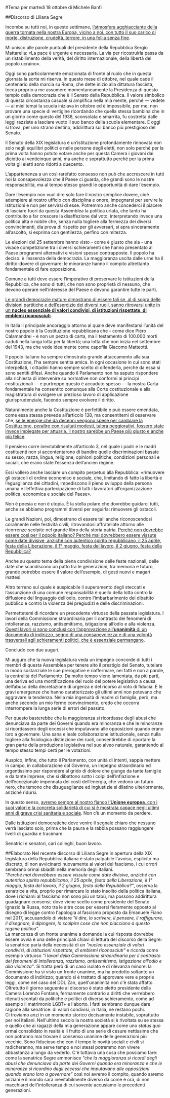#Tema per martedì 18 ottobre di Michele Banfi

##Discorso di Liliana Segre

Incombe su tutti noi, in queste settimane, <u>l’atmosfera agghiacciante della guerra tornata nella nostra Europa, vicino a noi, con tutto il suo carico di morte, distruzione, crudeltà, terrore, in una follia senza fine</u>.

Mi unisco alle parole puntuali del presidente della Repubblica Sergio Mattarella: «La pace è urgente e necessaria. La via per ricostruirla passa da un ristabilimento della verità, del diritto internazionale, della libertà del popolo ucraino».

Oggi sono particolarmente emozionata di fronte al ruolo che in questa giornata la sorte mi riserva. In questo mese di ottobre, nel quale cade il centenario della marcia su Roma, che dette inizio alla dittatura fascista, tocca proprio a me assumere momentaneamente la Presidenza di questo tempio della democrazia che è il Senato della Repubblica. Il valore simbolico di questa circostanza casuale si amplifica nella mia mente, perché — vedete — ai miei tempi la scuola iniziava in ottobre ed è impossibile, per me, non provare una specie di vertigine ricordando che quella stessa bambina che in un giorno come questo del 1938, sconsolata e smarrita, fu costretta dalle leggi razziste a lasciare vuoto il suo banco della scuola elementare. E oggi si trova, per uno strano destino, addirittura sul banco più prestigioso del Senato.

Il Senato della XIX legislatura è un’istituzione profondamente rinnovata non solo negli equilibri politici e nelle persone degli eletti, non solo perché per la prima volta hanno potuto votare anche per questa Camera i giovani dai diciotto ai venticinque anni, ma anche e soprattutto perché per la prima volta gli eletti sono ridotti a duecento.

L’appartenenza a un così rarefatto consesso non può che accrescere in tutti noi la consapevolezza che il Paese ci guarda, che grandi sono le nostre responsabilità, ma al tempo stesso grandi le opportunità di dare l’esempio.

Dare l’esempio non vuol dire solo fare il nostro semplice dovere, cioè adempiere al nostro ufficio con disciplina e onore, impegnarsi per servire le istituzioni e non per servirsi di esse. Potremmo anche concederci il piacere di lasciare fuori da questa Assemblea la politica urlata, che tanto ha contribuito a far crescere la disaffezione dal voto, interpretando invece una politica alta e nobile che, senza nulla togliere alla fermezza dei diversi convincimenti, dia prova di rispetto per gli avversari, si apra sinceramente all’ascolto, si esprima con gentilezza, perfino con mitezza.

Le elezioni del 25 settembre hanno visto - come è giusto che sia - una vivace competizione tra i diversi schieramenti che hanno presentato al Paese programmi alternativi e visioni spesso contrapposte. Il popolo ha deciso: è l’essenza della democrazia. La maggioranza uscita dalle urne ha il diritto-dovere di governare; le minoranze hanno il compito altrettanto fondamentale di fare opposizione.

Comune a tutti deve essere l’imperativo di preservare le istituzioni della Repubblica, che sono di tutti, che non sono proprietà di nessuno, che devono operare nell’interesse del Paese e devono garantire tutte le parti.

<u>Le grandi democrazie mature dimostrano di essere tali se, al di sopra delle divisioni partitiche e dell’esercizio dei diversi ruoli, sanno ritrovarsi unite in un **nucleo essenziale di valori condivisi, di istituzioni rispettate, di emblemi riconosciuti**</u>.

In Italia il principale ancoraggio attorno al quale deve manifestarsi l’unità del nostro popolo è la Costituzione repubblicana che - come dice Piero Calamandrei - è non un pezzo di carta, ma il testamento di 100.000 morti caduti nella lunga lotta per la libertà; una lotta che non inizia nel settembre del 1943, ma che vede idealmente come capofila Giacomo Matteotti.

Il popolo italiano ha sempre dimostrato grande attaccamento alla sua Costituzione, l’ha sempre sentita amica. In ogni occasione in cui sono stati interpellati, i cittadini hanno sempre scelto di difenderla, perché da essa si sono sentiti difesi. Anche quando il Parlamento non ha saputo rispondere alla richiesta di intervenire su normative non conformi ai principi costituzionali — e purtroppo questo è accaduto spesso — la nostra Carta fondamentale ha consentito comunque alla Corte costituzionale e alla magistratura di svolgere un prezioso lavoro di applicazione giurisprudenziale, facendo sempre evolvere il diritto.

Naturalmente anche la Costituzione è perfettibile e può essere emendata, come essa stessa prevede all’articolo 138, ma consentitemi di osservare che, <u>se le energie che da decenni vengono spese per cambiare la Costituzione, peraltro con risultati modesti, talora peggiorativi, fossero state invece impiegate per attuarla, il nostro sarebbe un Paese più giusto e anche più felice</u>.

Il pensiero corre inevitabilmente all’articolo 3, nel quale i padri e le madri costituenti non si accontentarono di bandire quelle discriminazioni basate su sesso, razza, lingua, religione, opinioni politiche, condizioni personali e sociali, che erano state l’essenza dell’ancien régime.

Essi vollero anche lasciare un compito perpetuo alla Repubblica: «rimuovere gli ostacoli di ordine economico e sociale, che, limitando di fatto la libertà e l’eguaglianza dei cittadini, impediscono il pieno sviluppo della persona umana e l’effettiva partecipazione di tutti i lavoratori all’organizzazione politica, economica e sociale del Paese».

Non è poesia e non è utopia. È la stella polare che dovrebbe guidarci tutti, anche se abbiamo programmi diversi per seguirla: rimuovere gli ostacoli.

Le grandi Nazioni, poi, dimostrano di essere tali anche riconoscendosi coralmente nelle festività civili, ritrovandosi affratellate attorno alle ricorrenze scolpite nel grande libro della storia patria. <u>Perché non dovrebbe essere così per il popolo italiano? Perché mai dovrebbero essere vissute come date divisive, anziché con autentico spirito repubblicano, il 25 aprile, festa della Liberazione, il 1° maggio, festa del lavoro, il 2 giugno, festa della Repubblica?</u>

Anche su questo tema della piena condivisione delle feste nazionali, delle date che scandiscono un patto tra le generazioni, tra memoria e futuro, grande potrebbe essere il valore dell’esempio, di gesti nuovi e magari inattesi.

Altro terreno sul quale è auspicabile il superamento degli steccati e l’assunzione di una comune responsabilità è quello della lotta contro la diffusione del linguaggio dell’odio, contro l’imbarbarimento del dibattito pubblico e contro la violenza dei pregiudizi e delle discriminazioni.

Permettetemi di ricordare un precedente virtuoso della passata legislatura. I lavori della Commissione straordinaria per il contrasto dei fenomeni di intolleranza, razzismo, antisemitismo, istigazione all’odio e alla violenza. <u>Questi lavori si sono conclusi con l’approvazione all’**unanimità** di un documento di indirizzo, segno di una consapevolezza e di una volontà trasversali agli schieramenti politici, che è essenziale permangano</u>.

Concludo con due auguri.

Mi auguro che la nuova legislatura veda un impegno concorde di tutti i membri di questa Assemblea per tenere alto il prestigio del Senato, tutelare in modo sostanziale le sue prerogative e riaffermare, nei fatti e non a parole, la centralità del Parlamento. Da molto tempo viene lamentata, da più parti, una deriva ed una mortificazione del ruolo del potere legislativo a causa dell’abuso della decretazione di urgenza e del ricorso al voto di fiducia. E le gravi emergenze che hanno caratterizzato gli ultimi anni non potevano che aggravare la tendenza. Nella mia ingenuità di madre di famiglia, però, ma anche secondo un mio fermo convincimento, credo che occorra interrompere la lunga serie di errori del passato.

Per questo basterebbe che la maggioranza si ricordasse degli abusi che denunciava da parte dei Governi quando era minoranza e che le minoranze si ricordassero degli eccessi che imputavano alle opposizioni quando erano loro a governare. Una sana e leale collaborazione istituzionale, senza nulla togliere alla fisiologica distinzione dei ruoli, consentirebbe di riportare la gran parte della produzione legislativa nel suo alveo naturale, garantendo al tempo stesso tempi certi per le votazioni.

Auspico, infine, che tutto il Parlamento, con unità di intenti, sappia mettere in campo, in collaborazione col Governo, un impegno straordinario ed urgentissimo per rispondere al grido di dolore che giunge da tante famiglie e da tante imprese, che si dibattono sotto i colpi dell’inflazione e dell’eccezionale impennata dei costi dell’energia, che vedono un futuro nero, che temono che disuguaglianze ed ingiustizie si dilatino ulteriormente, anziché ridursi.

In questo senso, <u>avremo sempre al nostro fianco l’**Unione europea**, con i suoi valori e la concreta solidarietà di cui si è mostrata capace negli ultimi anni di grave crisi sanitaria e sociale</u>. Non c’è un momento da perdere.

Dalle istituzioni democratiche deve venire il segnale chiaro che nessuno verrà lasciato solo, prima che la paura e la rabbia possano raggiungere livelli di guardia e tracimare.

Senatrici e senatori, cari colleghi, buon lavoro.

##Elaborato
Nel recente discorso di Liliana Segre in apertura della XIX legislatura della Repubblica italiana è stato palpabile l'avviso, esplicito ma discreto, di non avvicinarci nuovamente ai valori del fascismo, i cui orrori sembrano ormai sbiaditi nella memoria degli italiani.  
*"Perché mai dovrebbero essere vissute come date divisive, anziché con autentico spirito repubblicano, il 25 aprile, festa della Liberazione, il 1° maggio, festa del lavoro, il 2 giugno, festa della Repubblica?"*, osserva la senatrice a vita, proprio per rimarcare lo stato insolito della politica italiana, dove i richiami al fascismo non sono più un tabù, ma possono addirittura guadagnare consensi; dove viene scelto come presidente del Senato Ignazio la Russa, noto tra le altre cose per essersi fieramente opposto al disegno di legge contro l'apologia al fascismo proposto da Emanuele Fiano nel 2017, accusandolo di vietare *"il dire, lo scrivere, il pensare, il raffigurare, il disegnare, il dipingere, lo scolpire cose che non piacciono a questo regime politico"*.  
La mancanza di un fronte unanime a domande la cui risposta dovrebbe essere ovvia è una delle principali chiavi di lettura del discorso della Segre: la senatrice parla della necessità di un *"nucleo essenziale di valori condivisi, di istituzioni rispettate, di emblemi riconosciuti"* e ricorda come esempio virtuoso *"i lavori della Commissione straordinaria per il contrasto dei fenomeni di intolleranza, razzismo, antisemitismo, istigazione all’odio e alla violenza"*. Si tratta però di un caso isolato e di rilevanza minore: la Commissione ha sì visto un fronte unanime, ma ha prodotto soltanto un documento di indirizzo; quando si è trattato di approvare vere e proprie leggi, come nel caso del DDL Zan, quell'unanimità non c'è stata affatto. Oltretutto il giorno seguente al discorso è stato eletto presidente della Camera Lorenzo Fontana, fermamente contrario a diritti che verrebbero ritenuti scontati da politiche e politici di diverso schieramento, come ad esempio il matrimonio LGBT+ e l'aborto. I fatti sembrano dunque dare ragione alla senatrice: di valori condivisi, in Italia, ne restano pochi.  
Ci troviamo anzi in un momento storico decisamente instabile, soprattutto per noi italiani. Nell'ultimo secolo la nostra società si è rivoltata su se stessa e quello che ai ragazzi della mia generazione appare come uno *status quo* ormai consolidato in realtà è il frutto di una serie di cesure nettissime che non potranno mai trovare il consenso unanime delle generazioni più vecchie. Sono fiducioso che con il tempo le novità sociali e civili si radicheranno, ma serve tempo e noi stessi potremmo non vivere abbastanza a lungo da vederlo. C'è tuttavia una cosa che possiamo fare: come la senatrice Segre ammonisce *"che la maggioranza si ricordi degli abusi che denunciava da parte dei Governi quando era minoranza e che le minoranze si ricordino degli eccessi che imputavano alle opposizioni quando erano loro a governare"* così noi avremo il compito, quando saremo anziani e il mondo sarà inevitabilmente diverso da come è ora, di non macchiarci dell'intolleranza di cui sovente accusiamo le precedenti generazioni.